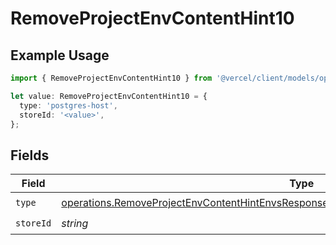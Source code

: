 # RemoveProjectEnvContentHint10

## Example Usage

```typescript
import { RemoveProjectEnvContentHint10 } from '@vercel/client/models/operations';

let value: RemoveProjectEnvContentHint10 = {
  type: 'postgres-host',
  storeId: '<value>',
};
```

## Fields

| Field     | Type                                                                                                                                                                                               | Required           | Description |
| --------- | -------------------------------------------------------------------------------------------------------------------------------------------------------------------------------------------------- | ------------------ | ----------- |
| `type`    | [operations.RemoveProjectEnvContentHintEnvsResponse200ApplicationJSONResponseBody110Type](../../models/operations/removeprojectenvcontenthintenvsresponse200applicationjsonresponsebody110type.md) | :heavy_check_mark: | N/A         |
| `storeId` | _string_                                                                                                                                                                                           | :heavy_check_mark: | N/A         |
